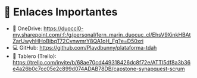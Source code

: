 # 📎 Enlaces Importantes

- 📂 OneDrive: https://duoccl0-my.sharepoint.com/:f:/g/personal/fern_marin_duocuc_cl/EhsV9XinkHBAtZarUwyhHHoBibqT72CvnwmrY8QA1oH_Fg?e=D50xri
- 💻 GitHub: https://github.com/Playdbunny/plataforma-tdah
- 📌 Tablero (Trello): https://trello.com/invite/b/68ae70cd449318426dc8f72e/ATTI5df8a3b36e4a26b0c7cc05e2c899d074ADAB78DB/capstone-synapquest-scrum